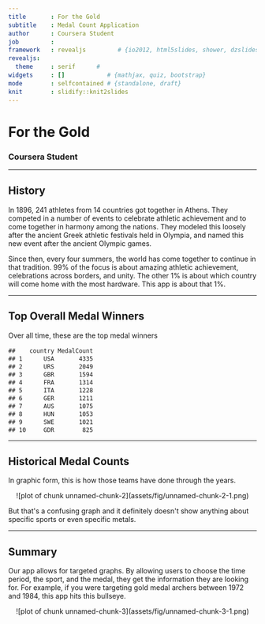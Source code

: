 ```yaml
---
title       : For the Gold
subtitle    : Medal Count Application
author      : Coursera Student 
job         : 
framework   : revealjs         # {io2012, html5slides, shower, dzslides, ...}
revealjs:
  theme     : serif      # 
widgets     : []            # {mathjax, quiz, bootstrap}
mode        : selfcontained # {standalone, draft}
knit        : slidify::knit2slides
---
```


# For the Gold
### Coursera Student

---
## History
In 1896, 241 athletes from 14 countries got together in Athens.  They competed in a number of events to celebrate athletic achievement and to come together in harmony among the nations.  They modeled this loosely after the ancient Greek athletic festivals held in Olympia, and named this new event after the ancient Olympic games. 

Since then, every four summers, the world has come together to continue in that tradition.  99% of the focus is about amazing athletic achievement, celebrations across borders, and unity.  The other 1% is about which country will come home with the most hardware.  This app is about that 1%.

---

## Top Overall Medal Winners
Over all time, these are the top medal winners


```
##    country MedalCount
## 1      USA       4335
## 2      URS       2049
## 3      GBR       1594
## 4      FRA       1314
## 5      ITA       1228
## 6      GER       1211
## 7      AUS       1075
## 8      HUN       1053
## 9      SWE       1021
## 10     GDR        825
```
</center>

---

## Historical Medal Counts
In graphic form, this is how those teams have done through the years.

<center>
![plot of chunk unnamed-chunk-2](assets/fig/unnamed-chunk-2-1.png) 
</center>

But that's a confusing graph and it definitely doesn't show anything about specific sports or even specific metals.

---

## Summary
Our app allows for targeted graphs. By allowing users to choose the time period, the sport, and the medal, they get the information they are looking for.  For example, if you were targeting gold medal archers between 1972 and 1984, this app hits this bullseye.

<center>
![plot of chunk unnamed-chunk-3](assets/fig/unnamed-chunk-3-1.png) 
</center>


